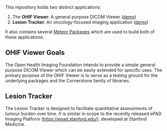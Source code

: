 This repository holds two distinct applications:

1. The **OHIF Viewer**: A general purpose DICOM Viewer ([demo](http://viewer.ohif.org/))
2. **Lesion Tracker**: An oncology-focused imaging application ([demo](http://lesiontracker.ohif.org/))

It also contains several [Meteor Packages](/Meteor_Packages/) which are used to build both of these applications.

## OHIF Viewer Goals

The Open Health Imaging Foundation intends to provide a simple general purpose DICOM Viewer which can be easily extended for specific uses. The primary purpose of the OHIF Viewer is to serve as a testing ground for the underlying packages and the Cornerstone family of libraries.

## Lesion Tracker

The Lesion Tracker is designed to facilitate quantitative assessments of tumour burden over time. It is similar in scope to the recently released ePAD Imaging Platform (https://epad.stanford.edu/), developed at Stanford Medicine.
